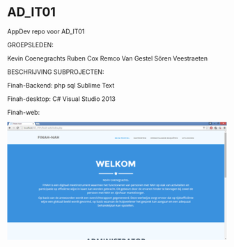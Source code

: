 ﻿# AD_IT01
AppDev repo voor AD_IT01

GROEPSLEDEN:

Kevin Coenegrachts 
Ruben Cox 
Remco Van Gestel 
Sören Veestraeten

BESCHRIJVING SUBPROJECTEN: 

Finah-Backend:
php
sql
Sublime Text


Finah-desktop:
C#
Visual Studio 2013


Finah-web:

![Index.php](/screenshots/index.jpg)

